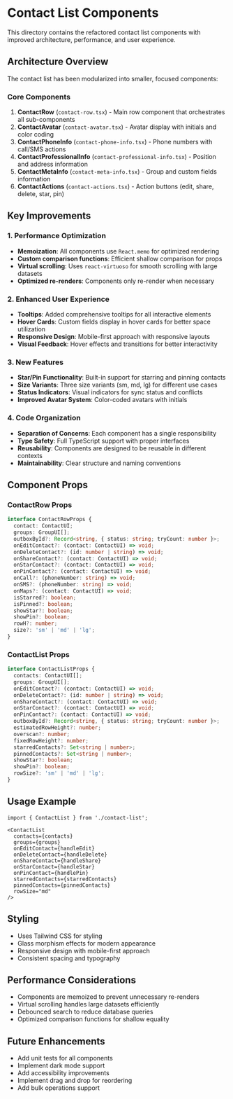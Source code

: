 # Contact List Components

This directory contains the refactored contact list components with improved architecture, performance, and user experience.

## Architecture Overview

The contact list has been modularized into smaller, focused components:

### Core Components

1. **ContactRow** (`contact-row.tsx`) - Main row component that orchestrates all sub-components
2. **ContactAvatar** (`contact-avatar.tsx`) - Avatar display with initials and color coding
3. **ContactPhoneInfo** (`contact-phone-info.tsx`) - Phone numbers with call/SMS actions
4. **ContactProfessionalInfo** (`contact-professional-info.tsx`) - Position and address information
5. **ContactMetaInfo** (`contact-meta-info.tsx`) - Group and custom fields information
6. **ContactActions** (`contact-actions.tsx`) - Action buttons (edit, share, delete, star, pin)

## Key Improvements

### 1. Performance Optimization
- **Memoization**: All components use `React.memo` for optimized rendering
- **Custom comparison functions**: Efficient shallow comparison for props
- **Virtual scrolling**: Uses `react-virtuoso` for smooth scrolling with large datasets
- **Optimized re-renders**: Components only re-render when necessary

### 2. Enhanced User Experience
- **Tooltips**: Added comprehensive tooltips for all interactive elements
- **Hover Cards**: Custom fields display in hover cards for better space utilization
- **Responsive Design**: Mobile-first approach with responsive layouts
- **Visual Feedback**: Hover effects and transitions for better interactivity

### 3. New Features
- **Star/Pin Functionality**: Built-in support for starring and pinning contacts
- **Size Variants**: Three size variants (sm, md, lg) for different use cases
- **Status Indicators**: Visual indicators for sync status and conflicts
- **Improved Avatar System**: Color-coded avatars with initials

### 4. Code Organization
- **Separation of Concerns**: Each component has a single responsibility
- **Type Safety**: Full TypeScript support with proper interfaces
- **Reusability**: Components are designed to be reusable in different contexts
- **Maintainability**: Clear structure and naming conventions

## Component Props

### ContactRow Props
```typescript
interface ContactRowProps {
  contact: ContactUI;
  groups: GroupUI[];
  outboxById?: Record<string, { status: string; tryCount: number }>;
  onEditContact?: (contact: ContactUI) => void;
  onDeleteContact?: (id: number | string) => void;
  onShareContact?: (contact: ContactUI) => void;
  onStarContact?: (contact: ContactUI) => void;
  onPinContact?: (contact: ContactUI) => void;
  onCall?: (phoneNumber: string) => void;
  onSMS?: (phoneNumber: string) => void;
  onMaps?: (contact: ContactUI) => void;
  isStarred?: boolean;
  isPinned?: boolean;
  showStar?: boolean;
  showPin?: boolean;
  rowH?: number;
  size?: 'sm' | 'md' | 'lg';
}
```

### ContactList Props
```typescript
interface ContactListProps {
  contacts: ContactUI[];
  groups: GroupUI[];
  onEditContact?: (contact: ContactUI) => void;
  onDeleteContact?: (id: number | string) => void;
  onShareContact?: (contact: ContactUI) => void;
  onStarContact?: (contact: ContactUI) => void;
  onPinContact?: (contact: ContactUI) => void;
  outboxById?: Record<string, { status: string; tryCount: number }>;
  estimatedRowHeight?: number;
  overscan?: number;
  fixedRowHeight?: number;
  starredContacts?: Set<string | number>;
  pinnedContacts?: Set<string | number>;
  showStar?: boolean;
  showPin?: boolean;
  rowSize?: 'sm' | 'md' | 'lg';
}
```

## Usage Example

```tsx
import { ContactList } from './contact-list';

<ContactList
  contacts={contacts}
  groups={groups}
  onEditContact={handleEdit}
  onDeleteContact={handleDelete}
  onShareContact={handleShare}
  onStarContact={handleStar}
  onPinContact={handlePin}
  starredContacts={starredContacts}
  pinnedContacts={pinnedContacts}
  rowSize="md"
/>
```

## Styling

- Uses Tailwind CSS for styling
- Glass morphism effects for modern appearance
- Responsive design with mobile-first approach
- Consistent spacing and typography

## Performance Considerations

- Components are memoized to prevent unnecessary re-renders
- Virtual scrolling handles large datasets efficiently
- Debounced search to reduce database queries
- Optimized comparison functions for shallow equality

## Future Enhancements

- Add unit tests for all components
- Implement dark mode support
- Add accessibility improvements
- Implement drag and drop for reordering
- Add bulk operations support